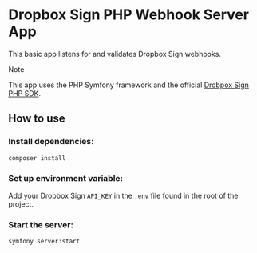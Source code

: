 # Dropbox Sign PHP Webhook Server App
This basic app listens for and validates Dropbox Sign webhooks.

> [!NOTE]
> This app uses the PHP Symfony framework and the official [Drobpox Sign PHP SDK](https://github.com/hellosign/dropbox-sign-php).

## How to use

### Install dependencies:
```
composer install
```

### Set up environment variable:
Add your Dropbox Sign `API_KEY` in the `.env` file found in the root of the project.

### Start the server:
```
symfony server:start
```
